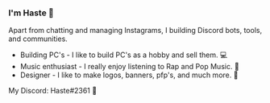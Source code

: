 ### I'm Haste 👋
Apart from chatting and managing Instagrams, I building Discord bots, tools, and communities.

 - Building PC's - I like to build PC's as a hobby and sell them. 💻
 - Music enthusiast - I really enjoy listening to Rap and Pop Music. 🎵
 - Designer - I like to make logos, banners, pfp's, and much more. 🎨

My Discord: Haste#2361 💖
